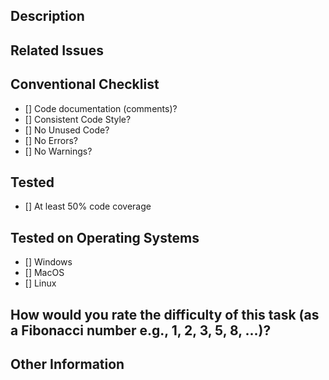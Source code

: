 ## Description

## Related Issues

## Conventional Checklist
- [] Code documentation (comments)?
- [] Consistent Code Style?
- [] No Unused Code?
- [] No Errors?
- [] No Warnings?

## Tested
- [] At least 50% code coverage

## Tested on Operating Systems
- [] Windows
- [] MacOS
- [] Linux

## How would you rate the difficulty of this task (as a Fibonacci number e.g., 1, 2, 3, 5, 8, ...)?

## Other Information
